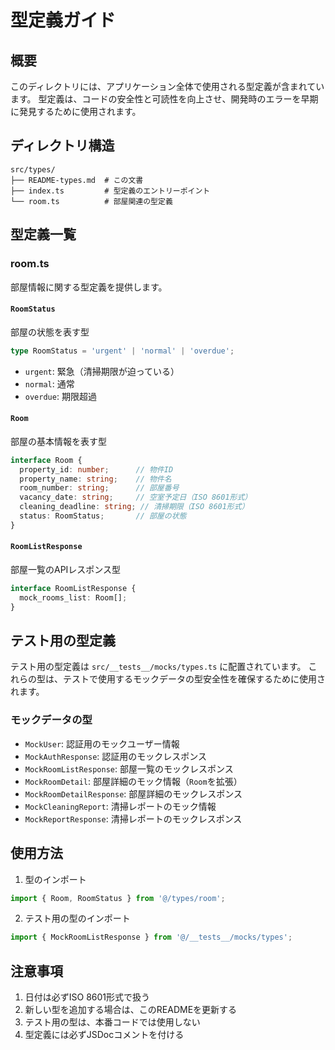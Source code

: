 # 型定義ガイド

## 概要
このディレクトリには、アプリケーション全体で使用される型定義が含まれています。
型定義は、コードの安全性と可読性を向上させ、開発時のエラーを早期に発見するために使用されます。

## ディレクトリ構造
```
src/types/
├── README-types.md  # この文書
├── index.ts         # 型定義のエントリーポイント
└── room.ts          # 部屋関連の型定義
```

## 型定義一覧

### room.ts
部屋情報に関する型定義を提供します。

#### `RoomStatus`
部屋の状態を表す型
```typescript
type RoomStatus = 'urgent' | 'normal' | 'overdue';
```
- `urgent`: 緊急（清掃期限が迫っている）
- `normal`: 通常
- `overdue`: 期限超過

#### `Room`
部屋の基本情報を表す型
```typescript
interface Room {
  property_id: number;      // 物件ID
  property_name: string;    // 物件名
  room_number: string;      // 部屋番号
  vacancy_date: string;     // 空室予定日（ISO 8601形式）
  cleaning_deadline: string; // 清掃期限（ISO 8601形式）
  status: RoomStatus;       // 部屋の状態
}
```

#### `RoomListResponse`
部屋一覧のAPIレスポンス型
```typescript
interface RoomListResponse {
  mock_rooms_list: Room[];
}
```

## テスト用の型定義

テスト用の型定義は `src/__tests__/mocks/types.ts` に配置されています。
これらの型は、テストで使用するモックデータの型安全性を確保するために使用されます。

### モックデータの型
- `MockUser`: 認証用のモックユーザー情報
- `MockAuthResponse`: 認証用のモックレスポンス
- `MockRoomListResponse`: 部屋一覧のモックレスポンス
- `MockRoomDetail`: 部屋詳細のモック情報（`Room`を拡張）
- `MockRoomDetailResponse`: 部屋詳細のモックレスポンス
- `MockCleaningReport`: 清掃レポートのモック情報
- `MockReportResponse`: 清掃レポートのモックレスポンス

## 使用方法

1. 型のインポート
```typescript
import { Room, RoomStatus } from '@/types/room';
```

2. テスト用の型のインポート
```typescript
import { MockRoomListResponse } from '@/__tests__/mocks/types';
```

## 注意事項
1. 日付は必ずISO 8601形式で扱う
2. 新しい型を追加する場合は、このREADMEを更新する
3. テスト用の型は、本番コードでは使用しない
4. 型定義には必ずJSDocコメントを付ける 